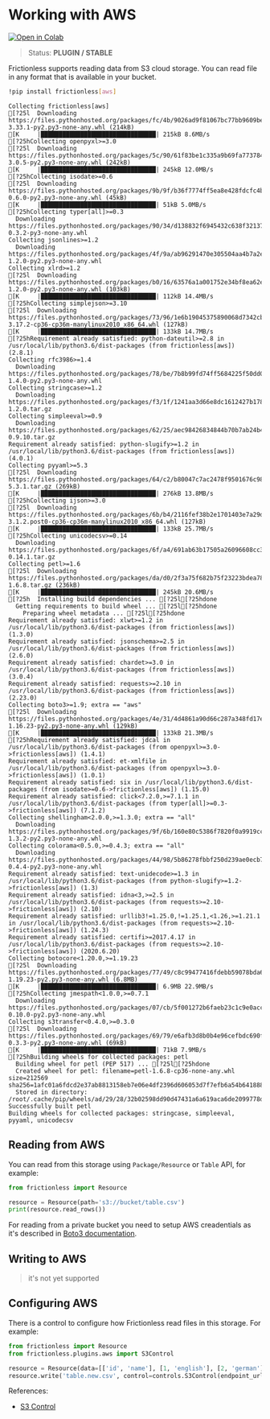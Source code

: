 # Working with AWS

[![Open in Colab](https://colab.research.google.com/assets/colab-badge.svg)](https://colab.research.google.com/drive/1JoE1twt8EmyMhFbT76HqDGbXcXMugjS2)



> Status: **PLUGIN / STABLE**

Frictionless supports reading data from S3 cloud storage. You can read file in any format that is available in your bucket.


```bash
!pip install frictionless[aws]
```

    Collecting frictionless[aws]
    [?25l  Downloading https://files.pythonhosted.org/packages/fc/4b/9026ad9f81067bc77bb9609bea0cfc91b258708b2abb9a38aac808801bc0/frictionless-3.33.1-py2.py3-none-any.whl (214kB)
    [K     |████████████████████████████████| 215kB 8.6MB/s
    [?25hCollecting openpyxl>=3.0
    [?25l  Downloading https://files.pythonhosted.org/packages/5c/90/61f83be1c335a9b69fa773784a785d9de95c7561d1661918796fd1cba3d2/openpyxl-3.0.5-py2.py3-none-any.whl (242kB)
    [K     |████████████████████████████████| 245kB 12.0MB/s
    [?25hCollecting isodate>=0.6
    [?25l  Downloading https://files.pythonhosted.org/packages/9b/9f/b36f7774ff5ea8e428fdcfc4bb332c39ee5b9362ddd3d40d9516a55221b2/isodate-0.6.0-py2.py3-none-any.whl (45kB)
    [K     |████████████████████████████████| 51kB 5.0MB/s
    [?25hCollecting typer[all]>=0.3
      Downloading https://files.pythonhosted.org/packages/90/34/d138832f6945432c638f32137e6c79a3b682f06a63c488dcfaca6b166c64/typer-0.3.2-py3-none-any.whl
    Collecting jsonlines>=1.2
      Downloading https://files.pythonhosted.org/packages/4f/9a/ab96291470e305504aa4b7a2e0ec132e930da89eb3ca7a82fbe03167c131/jsonlines-1.2.0-py2.py3-none-any.whl
    Collecting xlrd>=1.2
    [?25l  Downloading https://files.pythonhosted.org/packages/b0/16/63576a1a001752e34bf8ea62e367997530dc553b689356b9879339cf45a4/xlrd-1.2.0-py2.py3-none-any.whl (103kB)
    [K     |████████████████████████████████| 112kB 14.4MB/s
    [?25hCollecting simplejson>=3.10
    [?25l  Downloading https://files.pythonhosted.org/packages/73/96/1e6b19045375890068d7342cbe280dd64ae73fd90b9735b5efb8d1e044a1/simplejson-3.17.2-cp36-cp36m-manylinux2010_x86_64.whl (127kB)
    [K     |████████████████████████████████| 133kB 14.7MB/s
    [?25hRequirement already satisfied: python-dateutil>=2.8 in /usr/local/lib/python3.6/dist-packages (from frictionless[aws]) (2.8.1)
    Collecting rfc3986>=1.4
      Downloading https://files.pythonhosted.org/packages/78/be/7b8b99fd74ff5684225f50dd0e865393d2265656ef3b4ba9eaaaffe622b8/rfc3986-1.4.0-py2.py3-none-any.whl
    Collecting stringcase>=1.2
      Downloading https://files.pythonhosted.org/packages/f3/1f/1241aa3d66e8dc1612427b17885f5fcd9c9ee3079fc0d28e9a3aeeb36fa3/stringcase-1.2.0.tar.gz
    Collecting simpleeval>=0.9
      Downloading https://files.pythonhosted.org/packages/62/25/aec98426834844b70b7ab24b4cce8655d31e654f58e1fa9861533f5f2af1/simpleeval-0.9.10.tar.gz
    Requirement already satisfied: python-slugify>=1.2 in /usr/local/lib/python3.6/dist-packages (from frictionless[aws]) (4.0.1)
    Collecting pyyaml>=5.3
    [?25l  Downloading https://files.pythonhosted.org/packages/64/c2/b80047c7ac2478f9501676c988a5411ed5572f35d1beff9cae07d321512c/PyYAML-5.3.1.tar.gz (269kB)
    [K     |████████████████████████████████| 276kB 13.8MB/s
    [?25hCollecting ijson>=3.0
    [?25l  Downloading https://files.pythonhosted.org/packages/6b/b4/2116fef38b2e1701403e7a29dec0d9f9fcc31f1fc95b885581a40915e7fe/ijson-3.1.2.post0-cp36-cp36m-manylinux2010_x86_64.whl (127kB)
    [K     |████████████████████████████████| 133kB 25.7MB/s
    [?25hCollecting unicodecsv>=0.14
      Downloading https://files.pythonhosted.org/packages/6f/a4/691ab63b17505a26096608cc309960b5a6bdf39e4ba1a793d5f9b1a53270/unicodecsv-0.14.1.tar.gz
    Collecting petl>=1.6
    [?25l  Downloading https://files.pythonhosted.org/packages/da/d0/2f3a75f682b75f23223bdea7846a642d6a130a8f5d5c26986661c4be0442/petl-1.6.8.tar.gz (236kB)
    [K     |████████████████████████████████| 245kB 20.6MB/s
    [?25h  Installing build dependencies ... [?25l[?25hdone
      Getting requirements to build wheel ... [?25l[?25hdone
        Preparing wheel metadata ... [?25l[?25hdone
    Requirement already satisfied: xlwt>=1.2 in /usr/local/lib/python3.6/dist-packages (from frictionless[aws]) (1.3.0)
    Requirement already satisfied: jsonschema>=2.5 in /usr/local/lib/python3.6/dist-packages (from frictionless[aws]) (2.6.0)
    Requirement already satisfied: chardet>=3.0 in /usr/local/lib/python3.6/dist-packages (from frictionless[aws]) (3.0.4)
    Requirement already satisfied: requests>=2.10 in /usr/local/lib/python3.6/dist-packages (from frictionless[aws]) (2.23.0)
    Collecting boto3>=1.9; extra == "aws"
    [?25l  Downloading https://files.pythonhosted.org/packages/4e/31/4d4861a90d66c287a348fd17eaefefcdc2e859951cab9884b555923f046d/boto3-1.16.23-py2.py3-none-any.whl (129kB)
    [K     |████████████████████████████████| 133kB 21.3MB/s
    [?25hRequirement already satisfied: jdcal in /usr/local/lib/python3.6/dist-packages (from openpyxl>=3.0->frictionless[aws]) (1.4.1)
    Requirement already satisfied: et-xmlfile in /usr/local/lib/python3.6/dist-packages (from openpyxl>=3.0->frictionless[aws]) (1.0.1)
    Requirement already satisfied: six in /usr/local/lib/python3.6/dist-packages (from isodate>=0.6->frictionless[aws]) (1.15.0)
    Requirement already satisfied: click<7.2.0,>=7.1.1 in /usr/local/lib/python3.6/dist-packages (from typer[all]>=0.3->frictionless[aws]) (7.1.2)
    Collecting shellingham<2.0.0,>=1.3.0; extra == "all"
      Downloading https://files.pythonhosted.org/packages/9f/6b/160e80c5386f7820f0a9919cc9a14e5aef2953dc477f0d5ddf3f4f2b62d0/shellingham-1.3.2-py2.py3-none-any.whl
    Collecting colorama<0.5.0,>=0.4.3; extra == "all"
      Downloading https://files.pythonhosted.org/packages/44/98/5b86278fbbf250d239ae0ecb724f8572af1c91f4a11edf4d36a206189440/colorama-0.4.4-py2.py3-none-any.whl
    Requirement already satisfied: text-unidecode>=1.3 in /usr/local/lib/python3.6/dist-packages (from python-slugify>=1.2->frictionless[aws]) (1.3)
    Requirement already satisfied: idna<3,>=2.5 in /usr/local/lib/python3.6/dist-packages (from requests>=2.10->frictionless[aws]) (2.10)
    Requirement already satisfied: urllib3!=1.25.0,!=1.25.1,<1.26,>=1.21.1 in /usr/local/lib/python3.6/dist-packages (from requests>=2.10->frictionless[aws]) (1.24.3)
    Requirement already satisfied: certifi>=2017.4.17 in /usr/local/lib/python3.6/dist-packages (from requests>=2.10->frictionless[aws]) (2020.6.20)
    Collecting botocore<1.20.0,>=1.19.23
    [?25l  Downloading https://files.pythonhosted.org/packages/77/49/c8c99477416fdebb59078bda624acc5b3c7008f891c60d56d6ff1570d83e/botocore-1.19.23-py2.py3-none-any.whl (6.8MB)
    [K     |████████████████████████████████| 6.9MB 22.9MB/s
    [?25hCollecting jmespath<1.0.0,>=0.7.1
      Downloading https://files.pythonhosted.org/packages/07/cb/5f001272b6faeb23c1c9e0acc04d48eaaf5c862c17709d20e3469c6e0139/jmespath-0.10.0-py2.py3-none-any.whl
    Collecting s3transfer<0.4.0,>=0.3.0
    [?25l  Downloading https://files.pythonhosted.org/packages/69/79/e6afb3d8b0b4e96cefbdc690f741d7dd24547ff1f94240c997a26fa908d3/s3transfer-0.3.3-py2.py3-none-any.whl (69kB)
    [K     |████████████████████████████████| 71kB 7.9MB/s
    [?25hBuilding wheels for collected packages: petl
      Building wheel for petl (PEP 517) ... [?25l[?25hdone
      Created wheel for petl: filename=petl-1.6.8-cp36-none-any.whl size=212569 sha256=1afc01a6fdcd2e37ab8813158eb7e06e4df2396d606053d7f7efb6a54b641888
      Stored in directory: /root/.cache/pip/wheels/ad/29/28/32b02598dd90d47431a6a619aca6de2099778d63e9a68b49ea
    Successfully built petl
    Building wheels for collected packages: stringcase, simpleeval, pyyaml, unicodecsv


## Reading from AWS

You can read from this storage using `Package/Resource` or `Table` API, for example:

```python
from frictionless import Resource

resource = Resource(path='s3://bucket/table.csv')
print(resource.read_rows())
```

For reading from a private bucket you need to setup AWS creadentials as it's described in [Boto3 documentation](https://boto3.amazonaws.com/v1/documentation/api/latest/guide/credentials.html#environment-variables).

## Writing to AWS

> it's not yet supported

## Configuring AWS

There is a control to configure how Frictionless read files in this storage. For example:

```python
from frictionless import Resource
from frictionless.plugins.aws import S3Control

resource = Resource(data=[['id', 'name'], [1, 'english'], [2, 'german']])
resource.write('table.new.csv', control=controls.S3Control(endpoint_url='<url>'))
```

References:
- [S3 Control](https://frictionlessdata.io/tooling/python/schemes-reference/#s3)
